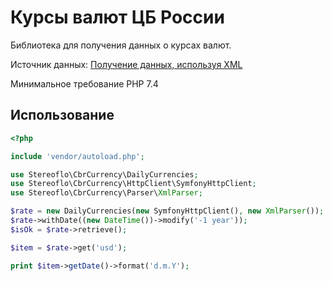 # Курсы валют ЦБ России

Библиотека для получения данных о курсах валют.

Источник данных: [Получение данных, используя XML](http://www.cbr.ru/development/SXML/)

Минимальное требование PHP 7.4

Использование
--------------

```php
<?php

include 'vendor/autoload.php';

use Stereoflo\CbrCurrency\DailyCurrencies;
use Stereoflo\CbrCurrency\HttpClient\SymfonyHttpClient;
use Stereoflo\CbrCurrency\Parser\XmlParser;

$rate = new DailyCurrencies(new SymfonyHttpClient(), new XmlParser());
$rate->withDate((new DateTime())->modify('-1 year'));
$isOk = $rate->retrieve();

$item = $rate->get('usd');

print $item->getDate()->format('d.m.Y');

```
